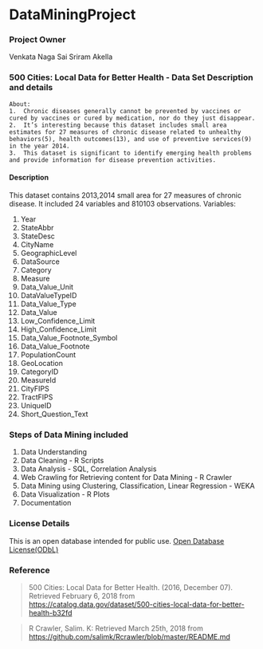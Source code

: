 # DataMiningProject


###  Project Owner

Venkata Naga Sai Sriram Akella

 ### **500 Cities: Local Data for Better Health - Data Set Description and details**

    About:
    1.  Chronic diseases generally cannot be prevented by vaccines or cured by vaccines or cured by medication, nor do they just disappear.
    2.  It’s interesting because this dataset includes small area estimates for 27 measures of chronic disease related to unhealthy behaviors(5), health outcomes(13), and use of preventive services(9) in the year 2014.
    3.  This dataset is significant to identify emerging health problems and provide information for disease prevention activities.

#### Description

This dataset contains 2013,2014 small area for 27 measures of chronic disease. It included 24 variables and 810103 observations.
Variables:

1. Year
2. StateAbbr
3. StateDesc
4. CityName
5. GeographicLevel
6. DataSource
7. Category
8. Measure
9. Data_Value_Unit
10. DataValueTypeID
11. Data_Value_Type
12. Data_Value
13. Low_Confidence_Limit
14. High_Confidence_Limit
15. Data_Value_Footnote_Symbol
16. Data_Value_Footnote
17. PopulationCount
18. GeoLocation
19. CategoryID
20. MeasureId
21. CityFIPS
22. TractFIPS
23. UniqueID
24. Short_Question_Text

    

### Steps of Data Mining included

1. Data Understanding
2. Data Cleaning - R Scripts
3. Data Analysis - SQL, Correlation Analysis 
4. Web Crawling for Retrieving content for Data Mining - R Crawler
5. Data Mining using Clustering, Classification, Linear Regression - WEKA
6. Data Visualization - R Plots
7. Documentation 



### License Details
This is an open database intended for public use. [Open Database License(ODbL)](https://opendatacommons.org/licenses/odbl/1.0/)  

### Reference
> 500 Cities: Local Data for Better Health. (2016, December 07). Retrieved February 6, 2018 from https://catalog.data.gov/dataset/500-cities-local-data-for-better-health-b32fd

> R Crawler, Salim. K: Retrieved March 25th, 2018 from https://github.com/salimk/Rcrawler/blob/master/README.md
